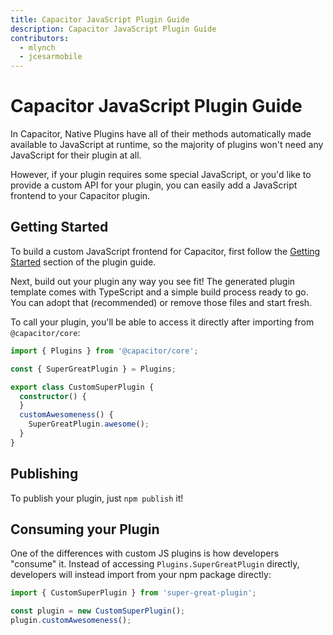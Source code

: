 ```yaml
---
title: Capacitor JavaScript Plugin Guide
description: Capacitor JavaScript Plugin Guide
contributors:
  - mlynch
  - jcesarmobile
---
```


# Capacitor JavaScript Plugin Guide

<p class="intro">In Capacitor, Native Plugins have all of their methods automatically made available to JavaScript at runtime, so the majority of plugins won't need any JavaScript for their plugin at all.</p>

<p class="intro">However, if your plugin requires some special JavaScript, or you'd like to provide a custom API for your plugin, you can easily add a JavaScript frontend to your Capacitor plugin.</p>

## Getting Started

To build a custom JavaScript frontend for Capacitor, first follow the [Getting Started](/docs/plugins) section of the plugin guide.

Next, build out your plugin any way you see fit! The generated plugin template comes with TypeScript and a simple build process ready to go. You can adopt that (recommended) or remove those files and start fresh.

To call your plugin, you'll be able to access it directly after importing from `@capacitor/core`:

```typescript
import { Plugins } from '@capacitor/core';

const { SuperGreatPlugin } = Plugins;

export class CustomSuperPlugin {
  constructor() {
  }
  customAwesomeness() {
    SuperGreatPlugin.awesome();
  }
}
```

## Publishing

To publish your plugin, just `npm publish` it!

## Consuming your Plugin

One of the differences with custom JS plugins is how developers "consume" it. Instead of accessing `Plugins.SuperGreatPlugin` directly, developers will instead import from your npm package directly:

```typescript
import { CustomSuperPlugin } from 'super-great-plugin';

const plugin = new CustomSuperPlugin();
plugin.customAwesomeness();
```
